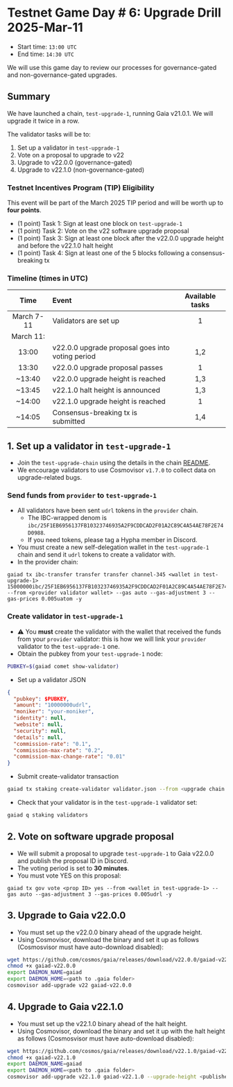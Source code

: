 # Testnet Game Day # 6: Upgrade Drill 2025-Mar-11

* Start time: `13:00 UTC`
* End time: `14:30 UTC`

We will use this game day to review our processes for governance-gated and non-governance-gated upgrades.

## Summary

We have launched a chain, `test-upgrade-1`, running Gaia v21.0.1. We will upgrade it twice in a row.

The validator tasks will be to:
1. Set up a validator in `test-upgrade-1`
1. Vote on a proposal to upgrade to v22
2. Upgrade to v22.0.0 (governance-gated)
3. Upgrade to v22.1.0 (non-governance-gated)


### Testnet Incentives Program (TIP) Eligibility

This event will be part of the March 2025 TIP period and will be worth up to **four points**.
* (1 point) Task 1: Sign at least one block on `test-upgrade-1`
* (1 point) Task 2: Vote on the v22 software upgrade proposal
* (1 point) Task 3: Sign at least one block after the v22.0.0 upgrade height and before the v22.1.0 halt height
* (1 point) Task 4: Sign at least one of the 5 blocks following a consensus-breaking tx


### Timeline (times in UTC)

|    Time    | Event                                            | Available tasks |
| :--------: | :----------------------------------------------- | :-------------: |
| March 7-11 | Validators are set up                            |        1        |
| March 11:  |                                                  |                 |
|   13:00    | v22.0.0 upgrade proposal goes into voting period |       1,2       |
|   13:30    | v22.0.0 upgrade proposal passes                  |        1        |
|   ~13:40   | v22.0.0 upgrade height is reached                |       1,3       |
|   ~13:45   | v22.1.0 halt height is announced                 |       1,3       |
|   ~14:00   | v22.1.0 upgrade height is reached                |        1        |
|   ~14:05   | Consensus-breaking tx is submitted               |       1,4       |


## 1. Set up a validator in `test-upgrade-1`

* Join the `test-upgrade-chain` using the details in the chain [README](/interchain-security/test-upgrade-1/README.md).
* We encourage validators to use Cosmovisor `v1.7.0` to collect data on upgrade-related bugs.

### Send funds from `provider` to `test-upgrade-1`

* All validators have been sent `udrl` tokens in the `provider` chain.
  * The IBC-wrapped denom is `ibc/25F1EB6956137FB10323746935A2F9CDDCAD2F01A2C89C4A54AE78F2E74D0988`.
  * If you need tokens, please tag a Hypha member in Discord.
* You must create a new self-delegation wallet in the `test-upgrade-1` chain and send it `udrl` tokens  to create a validator with.
* In the provider chain:
```
gaiad tx ibc-transfer transfer transfer channel-345 <wallet in test-upgrade-1> 15000000ibc/25F1EB6956137FB10323746935A2F9CDDCAD2F01A2C89C4A54AE78F2E74D0988 --from <provider validator wallet> --gas auto --gas-adjustment 3 --gas-prices 0.005uatom -y
```

### Create validator in `test-upgrade-1`

* ⚠️ You **must** create the validator with the wallet that received the funds from your  `provider` validator: this is how we will link your `provider` validator to the `test-upgrade-1` one.
* Obtain the pubkey from your `test-upgrade-1` node:
```bash
PUBKEY=$(gaiad comet show-validator)
```
* Set up a validator JSON
```json
{
  "pubkey": $PUBKEY,
  "amount": "10000000udrl",
  "moniker": "your-moniker",
  "identity": null,
  "website": null,
  "security": null,
  "details": null,
  "commission-rate": "0.1",
  "commission-max-rate": "0.2",
  "commission-max-change-rate": "0.01"
}
```
* Submit create-validator transaction
```bash
gaiad tx staking create-validator validator.json --from <upgrade chain validator> --gas auto --gas-adjustment 3 --gas-prices 0.005udrl -y
```

* Check that your validator is in the `test-upgrade-1` validator set:
```bash
gaiad q staking validators
```

## 2. Vote on software upgrade proposal

* We will submit a proposal to upgrade `test-upgrade-1` to Gaia v22.0.0 and publish the proposal ID in Discord.
* The voting period is set to **30 minutes**.
* You must vote YES on this proposal:
```
gaiad tx gov vote <prop ID> yes --from <wallet in test-upgrade-1> --gas auto --gas-adjustment 3 --gas-prices 0.005udrl -y
```

## 3. Upgrade to Gaia v22.0.0

* You must set up the v22.0.0 binary ahead of the upgrade height.
* Using Cosmovisor, download the binary and set it up as follows (Cosmosvisor must have auto-download disabled):
```bash
wget https://github.com/cosmos/gaia/releases/download/v22.0.0/gaiad-v22.0.0-linux-amd64 -O gaiad-v22.0.0
chmod +x gaiad-v22.0.0
export DAEMON_NAME=gaiad
export DAEMON_HOME=<path to .gaia folder>
cosmovisor add-upgrade v22 gaiad-v22.0.0
```

## 4. Upgrade to Gaia v22.1.0

* You must set up the v22.1.0 binary ahead of the halt height.
* Using Cosmovisor, download the binary and set it up with the halt height as follows (Cosmosvisor must have auto-download disabled):
```bash
wget https://github.com/cosmos/gaia/releases/download/v22.1.0/gaiad-v22.1.0-linux-amd64 -O gaiad-v22.1.0
chmod +x gaiad-v22.1.0
export DAEMON_NAME=gaiad
export DAEMON_HOME=<path to .gaia folder>
cosmovisor add-upgrade v22.1.0 gaiad-v22.1.0 --upgrade-height <published halt height> --force
```


